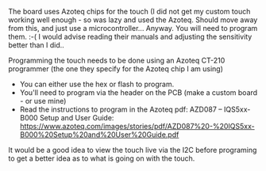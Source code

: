The board uses Azoteq chips for the touch (I did not get my custom touch working well enough - so was lazy and used the Azoteq.  Should move away from this, and just use a microcontroller...
Anyway.  You will need to program them. :-(  I would advise reading their manuals and adjusting the sensitivity better than I did..


Programming the touch needs to be done using an Azoteq CT-210 programmer (the one they specify for the Azoteq chip I am using)

- You can either use the hex or flash to program.
- You'll need to program via the header on the PCB (make a custom board - or use mine)
- Read the instructions to program in the Azoteq pdf: AZD087 – IQS5xx-B000 Setup and User Guide: https://www.azoteq.com/images/stories/pdf/AZD087%20-%20IQS5xx-B000%20Setup%20and%20User%20Guide.pdf

It would be a good idea to view the touch live via the I2C before programing to get a better idea as to what is going on with the touch.



